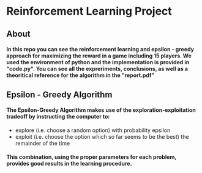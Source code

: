 # Reinforcement Learning Project

## About 

#### In this repo you can see the reinforcement learning and epsilon - greedy approach for maximizing the reward in a game including 15 players. We used the environment of python and the implementation is provided in "code.py". You can see all the expreriments, conclusions, as well as a theoritical reference for the algorithm in the "report.pdf"

## Epsilon - Greedy Algorithm

#### The Epsilon-Greedy Algorithm makes use of the exploration-exploitation tradeoff by instructing the computer to:
- explore (i.e. choose a random option) with probability epsilon
- exploit (i.e. choose the option which so far seems to be the best) the remainder of the time
#### This combination, using the proper parameters for each problem, provides good results in the learning procedure.
